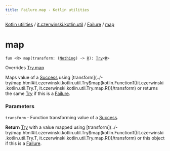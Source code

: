 ```yaml
---
title: Failure.map - Kotlin utilities
---
```


[Kotlin utilities](../../index.html) / [it.czerwinski.kotlin.util](../index.html) / [Failure](index.html) / [map](./map.html)

# map

`fun <R> map(transform: (`[`Nothing`](https://kotlinlang.org/api/latest/jvm/stdlib/kotlin/-nothing/index.html)`) -> `[`R`](map.html#R)`): `[`Try`](../-try/index.html)`<`[`R`](map.html#R)`>`

Overrides [Try.map](../-try/map.html)

Maps value of a [Success](../-success/index.html) using [transform](../-try/map.html#it.czerwinski.kotlin.util.Try$map(kotlin.Function1((it.czerwinski.kotlin.util.Try.T, it.czerwinski.kotlin.util.Try.map.R)))/transform) or returns the same [Try](../-try/index.html) if this is a [Failure](index.html).

### Parameters

`transform` - Function transforming value of a [Success](../-success/index.html).

**Return**
[Try](../-try/index.html) with a value mapped using [transform](../-try/map.html#it.czerwinski.kotlin.util.Try$map(kotlin.Function1((it.czerwinski.kotlin.util.Try.T, it.czerwinski.kotlin.util.Try.map.R)))/transform) or this object if this is a [Failure](index.html).

